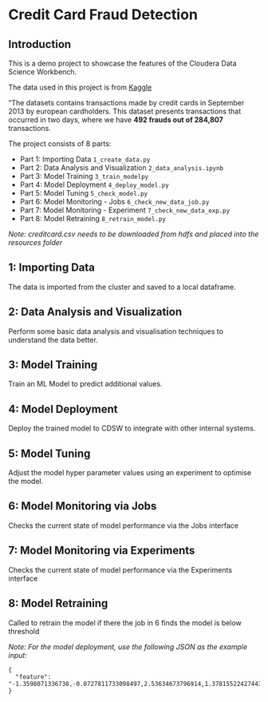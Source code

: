 # Credit Card Fraud Detection


## Introduction

This is a demo project to showcase the features of the Cloudera Data Science
Workbench.

The data used in this project is from [Kaggle](https://www.kaggle.com/mlg-ulb/creditcardfraud/version/3)

“The datasets contains transactions made by credit cards in September 2013 by european cardholders. 
This dataset presents transactions that occurred in two days, where we have **492 frauds out of 284,807** transactions. 

The project consists of 8 parts:
* Part 1: Importing Data                  `1_create_data.py` 
* Part 2: Data Analysis and Visualization `2_data_analysis.ipynb`
* Part 3: Model Training                  `3_train_modelpy`
* Part 4: Model Deployment                `4_deploy_model.py`
* Part 5: Model Tuning                    `5_check_model.py`
* Part 6: Model Monitoring - Jobs         `6_check_new_data_job.py`
* Part 7: Model Monitoring - Experiment   `7_check_new_data_exp.py`
* Part 8: Model Retraining                `8_retrain_model.py`

_Note: creditcard.csv needs to be downloaded from hdfs and placed into the resources folder_

## 1: Importing Data
The data is imported from the cluster and saved to a local dataframe.

## 2: Data Analysis and Visualization
Perform some basic data analysis and visualisation techniques to understand the data better.

## 3: Model Training
Train an ML Model to predict additional values.

## 4: Model Deployment
Deploy the trained model to CDSW to integrate with other internal systems.

## 5: Model Tuning
Adjust the model hyper parameter values using an experiment to optimise the model.

## 6: Model Monitoring via Jobs
Checks the current state of model performance via the Jobs interface

## 7: Model Monitoring via Experiments
Checks the current state of model performance via the Experiments interface

## 8: Model Retraining
Called to retrain the model if there the job in 6 finds the model is below threshold

_Note: For the model deployment, use the following JSON as the example input:_

```
{
  "feature": "-1.3598071336738,-0.0727811733098497,2.53634673796914,1.37815522427443,-0.338320769942518,0.462387777762292,0.239598554061257,0.0986979012610507,0.363786969611213,0.0907941719789316,-0.551599533260813,-0.617800855762348,-0.991389847235408,-0.311169353699879,1.46817697209427,-0.470400525259478,0.207971241929242,0.0257905801985591,0.403992960255733,0.251412098239705,-0.018306777944153,0.277837575558899,-0.110473910188767,0.0669280749146731,0.128539358273528,-0.189114843888824,0.133558376740387,-0.0210530534538215,149.62"
}
```